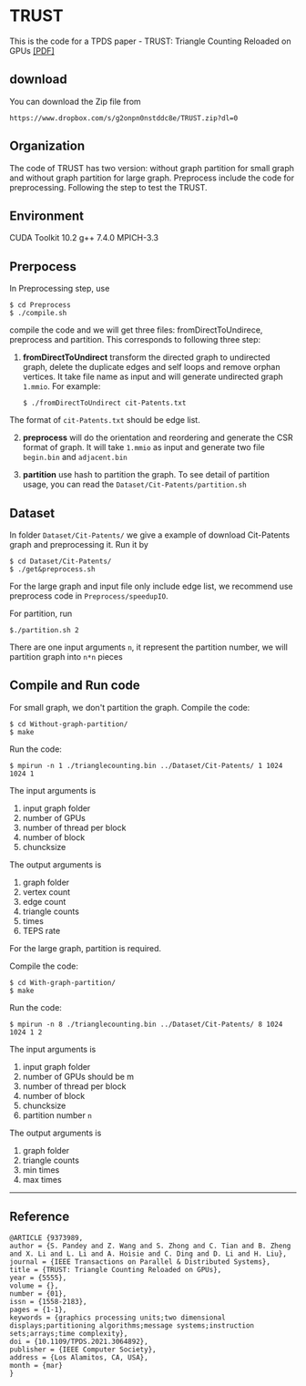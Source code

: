 # TRUST
This is the code for a TPDS paper - TRUST: Triangle Counting Reloaded on GPUs [[PDF]](https://personal.stevens.edu/~hliu77/docs/tpds21.pdf)

## download
You can download the Zip file from 

    https://www.dropbox.com/s/g2onpn0nstddc8e/TRUST.zip?dl=0
## Organization
The code of TRUST has two version: without graph partition for small graph and without graph partition for large graph. Preprocess include the code for preprocessing. Following the step to test the TRUST.

## Environment 
CUDA Toolkit 10.2
g++ 7.4.0
MPICH-3.3

## Prerpocess
In Preprocessing step, use 

    $ cd Preprocess
    $ ./compile.sh 

compile the code and we will get three files: fromDirectToUndirece, preprocess and partition.
This corresponds to following three step:

1. **fromDirectToUndirect** transform the directed graph to undirected graph, delete the duplicate edges and self loops and remove orphan vertices. It take file name as input and will generate undirected graph `1.mmio`.
For example:

    `$ ./fromDirectToUndirect cit-Patents.txt`

The format of `cit-Patents.txt` should be edge list.

2. **preprocess** will do the orientation and reordering and generate the CSR format of graph. It will take `1.mmio` as input and generate two file `begin.bin` and `adjacent.bin`

3. **partition** use hash to partition the graph. To see detail of partition usage, you can read the `Dataset/Cit-Patents/partition.sh`

## Dataset
In folder `Dataset/Cit-Patents/` we give a example of download Cit-Patents graph and preprocessing it.
Run it by

    $ cd Dataset/Cit-Patents/
    $ ./get&preprocess.sh

For the large graph and input file only include edge list, we recommend use preprocess code in `Preprocess/speedupIO`.

For partition, run 

    $./partition.sh 2
    
There are one input arguments `n`, it represent the partition number, we will partition graph into `n*n` pieces

## Compile and Run code
For small graph, we don't partition the graph. 
Compile the code:

    $ cd Without-graph-partition/
    $ make

Run the code:

    $ mpirun -n 1 ./trianglecounting.bin ../Dataset/Cit-Patents/ 1 1024 1024 1

The input arguments is 
1. input graph folder 
2. number of GPUs
3. number of thread per block 
4. number of block 
5. chuncksize

The output arguments is
1. graph folder 
2. vertex count
3. edge count
4. triangle counts
5. times
6. TEPS rate

For the large graph, partition is required.

Compile the code:

    $ cd With-graph-partition/
    $ make

Run the code:

    $ mpirun -n 8 ./trianglecounting.bin ../Dataset/Cit-Patents/ 8 1024 1024 1 2


The input arguments is 
1. input graph folder 
2. number of GPUs should be m
3. number of thread per block 
4. number of block 
5. chuncksize
6. partition number `n`

The output arguments is
1. graph folder 
4. triangle counts
5. min times
6. max times

----
Reference
----

```
@ARTICLE {9373989,
author = {S. Pandey and Z. Wang and S. Zhong and C. Tian and B. Zheng and X. Li and L. Li and A. Hoisie and C. Ding and D. Li and H. Liu},
journal = {IEEE Transactions on Parallel & Distributed Systems},
title = {TRUST: Triangle Counting Reloaded on GPUs},
year = {5555},
volume = {},
number = {01},
issn = {1558-2183},
pages = {1-1},
keywords = {graphics processing units;two dimensional displays;partitioning algorithms;message systems;instruction sets;arrays;time complexity},
doi = {10.1109/TPDS.2021.3064892},
publisher = {IEEE Computer Society},
address = {Los Alamitos, CA, USA},
month = {mar}
}
```
